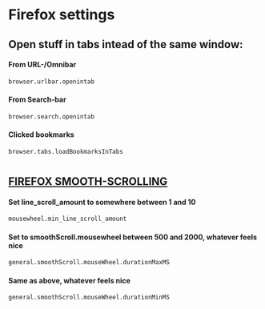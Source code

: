 # Firefox settings

## Open stuff in tabs intead of the same window:

#### From URL-/Omnibar
```bash
browser.urlbar.openintab
```
#### From Search-bar
```bash
browser.search.openintab
```
#### Clicked bookmarks
```bash
browser.tabs.loadBookmarksInTabs
```

#
## [FIREFOX SMOOTH-SCROLLING](https://averagelinuxuser.com/firefox-smooth-scrolling/)


#### Set line_scroll_amount to somewhere between 1 and 10

```bash 
mousewheel.min_line_scroll_amount
```

#### Set to smoothScroll.mousewheel between 500 and 2000, whatever feels nice

```bash 
general.smoothScroll.mouseWheel.durationMaxMS
```

#### Same as above, whatever feels nice

```bash
general.smoothScroll.mouseWheel.durationMinMS
```
#
